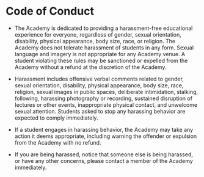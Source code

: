 # Code of Conduct 

- The Academy is dedicated to providing a harassment-free educational experience for everyone, regardless of gender, sexual orientation, disability, physical appearance, body size, race, or religion. The Academy does not tolerate harassment of students in any form. Sexual language and imagery is not appropriate for any Academy venue. A student violating these rules may be sanctioned or expelled from the Academy without a refund at the discretion of the Academy.

- Harassment includes offensive verbal comments related to gender, sexual orientation, disability, physical appearance, body size, race, religion, sexual images in public spaces, deliberate intimidation, stalking, following, harassing photography or recording, sustained disruption of lectures or other events, inappropriate physical contact, and unwelcome sexual attention. Students asked to stop any harassing behavior are expected to comply immediately.

- If a student engages in harassing behavior, the Academy may take any action it deems appropriate, including warning the offender or expulsion from the Academy with no refund.

- If you are being harassed, notice that someone else is being harassed, or have any other concerns, please contact a member of the Academy immediately.